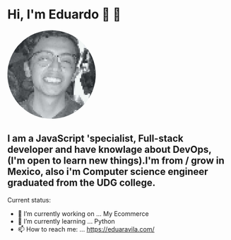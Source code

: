 # Hi, I'm Eduardo 👋 🎈

  <img src="./output-onlinejpgtools.jpg" height="auto" width="200" style="border-radius:50%; margin:auto;">

## I am a JavaScript 'specialist, Full-stack developer and have knowlage about DevOps, (I'm open to learn new things).I'm from / grow in Mexico, also i'm Computer science engineer graduated from the UDG college.
        
Current status:

- 🔭 I’m currently working on ... My Ecommerce
- 🌱 I’m currently learning ... Python
- 📫 How to reach me: ... https://eduaravila.com/


<!-- 😊 -->